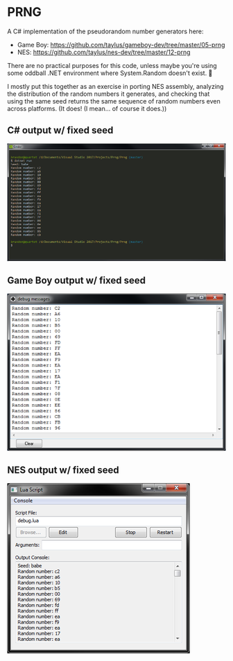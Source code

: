 # PRNG
A C# implementation of the pseudorandom number generators here:
* Game Boy: https://github.com/taylus/gameboy-dev/tree/master/05-prng
* NES: https://github.com/taylus/nes-dev/tree/master/12-prng

There are no practical purposes for this code, unless maybe you're using some oddball .NET environment where System.Random doesn't exist. 🤷

I mostly put this together as an exercise in porting NES assembly, analyzing the distribution of the random numbers it generates, and checking that using
the same seed returns the same sequence of random numbers even across platforms. (It does! (I mean... of course it does.))

## C# output w/ fixed seed
![C# output](csharp.png "C# output")

## Game Boy output w/ fixed seed
![Game Boy output](bgb.png "Game Boy output")

## NES output w/ fixed seed
![NES output](fceux.png "NES output")
